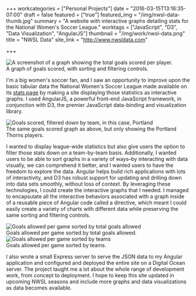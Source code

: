 +++
workcategories = ["Personal Projects"]
date = "2016-03-15T13:16:35-07:00"
draft = false
featured = ["true"]
featured_img = "/img/nwsl-data-thumb.jpg"
summary = "A website with interactive graphs detailing stats for the National Women's Soccer League."
worktags = ["JavaScript", "D3", "Data Visualization", "AngularJS"]
thumbnail = "/img/work/nwsl-data.png"
title = "NWSL Data"
site_link = "http://www.nwsldata.com"

+++
<div class="text-center inline-image-container content-container-expanded">
  <img src="/img/work/nwsl-data.png" alt="A screenshot of a graph showing the total goals scored per player." class="img-responsive img-center"></img>
  <div class="caption-container">
    <div class="inline-image-caption">A graph of goals scored, with sorting and filtering controls.</div>
  </div>
</div>

I'm a big women's soccer fan, and I saw an opportunity to improve upon the basic tabular data the National Women's Soccer League made available on its [stats page](www.nwslsoccer.com/Stats/index_E.html) by making a site displaying those statistics as interactive graphs. I used AngularJS, a powerful front-end JavaScript framework, in conjunction with D3, the premier JavaScript data-binding and visualization library.

<div class="text-center inline-image-container">
  <img src="/img/work/nwsl-data-3.png" alt="Goals scored, filtered down by team, in this case, Portland" class="img-responsive img-center"></img>
  <div class="caption-container">
    <div class="inline-image-caption">The same goals scored graph as above, but only showing the Portland Thorns players.</div>
  </div>
</div>

I wanted to display league-wide statistics but also give users the option to filter those stats down on a team-by-team basis. Additionally, I wanted users to be able to sort graphs in a variety of ways–by interacting with data visually, we can comprehend it better, and I wanted users to have the freedom to explore the data. Angular helps build rich applications with lots of interactivity, and D3 has robust support for updating and drilling down into data sets smoothly, without loss of context. By leveraging these technologies, I could create the interactive graphs that I needed. I managed to encapsulate all the interactive behaviors associated with a graph inside of a reusable piece of Angular code called a directive, which meant I could easily create a variety of charts with different data while preserving the same sorting and filtering controls.

<div class="content-container-expanded">
  <div class="row">
    <div class="col-6">
      <div class="text-center inline-image-container">
        <img src="/img/work/nwsl-data-1.png" alt="Goals allowed per game sorted by total goals allowed" class="img-responsive img-center"></img>
        <div class="caption-container">
          <div class="inline-image-caption">Goals allowed per game sorted by total goals allowed.</div>
        </div>
      </div>
    </div>
    <div class="col-6">
      <div class="text-center inline-image-container">
        <img src="/img/work/nwsl-data-2.png" alt="Goals allowed per game sorted by teams" class="img-responsive img-center"></img>
        <div class="caption-container">
          <div class="inline-image-caption">Goals allowed per game sorted by teams.</div>
        </div>
      </div>
    </div>
  </div>
</div>

I also wrote a small Express server to serve the JSON data to my Angular application and configured and deployed the entire site on a Digital Ocean server. The project taught me a lot about the whole range of development work, from concept to deployment. I hope to keep this site updated in upcoming NWSL seasons and include more graphs and data visualizations as data becomes available.
